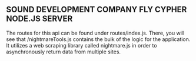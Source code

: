 ## SOUND DEVELOPMENT COMPANY FLY CYPHER NODE.JS SERVER

The routes for this api can be found under routes/index.js. There, you will see that /nightmareTools.js contains the bulk of the logic for the application. It utilizes a web scraping library called nightmare.js in order to asynchronously return data from multiple sites.
